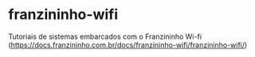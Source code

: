 # franzininho-wifi
Tutoriais de sistemas embarcados com o Franzininho Wi-fi (https://docs.franzininho.com.br/docs/franzininho-wifi/franzininho-wifi/)
